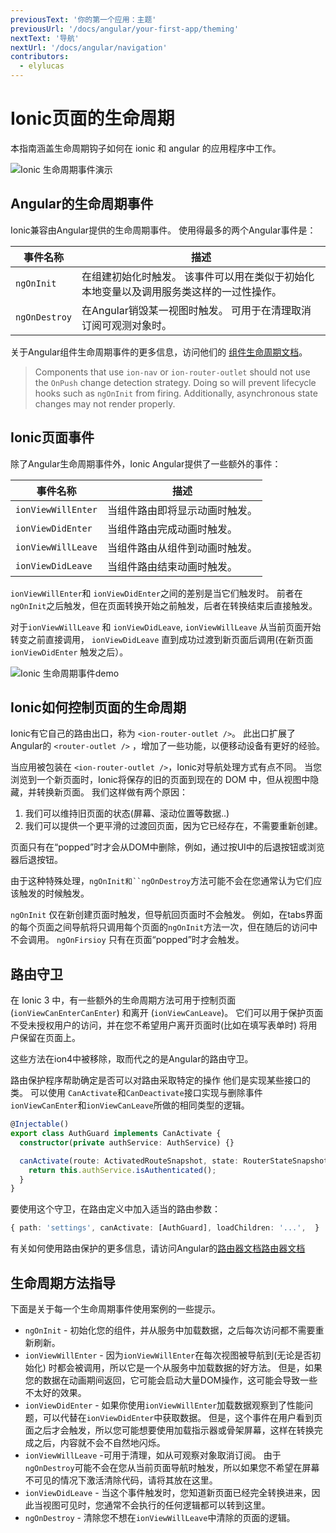```yaml
---
previousText: '你的第一个应用：主题'
previousUrl: '/docs/angular/your-first-app/theming'
nextText: '导航'
nextUrl: '/docs/angular/navigation'
contributors:
  - elylucas
---
```


# Ionic页面的生命周期

本指南涵盖生命周期钩子如何在 ionic 和 angular 的应用程序中工作。

![Ionic 生命周期事件演示](/docs/assets/img/guides/lifecycle/ioniclifecycle.png)

## Angular的生命周期事件

Ionic兼容由Angular提供的生命周期事件。 使用得最多的两个Angular事件是：

| 事件名称          | 描述                                           |
| ------------- | -------------------------------------------- |
| `ngOnInit`    | 在组建初始化时触发。 该事件可以用在类似于初始化本地变量以及调用服务类这样的一过性操作。 |
| `ngOnDestroy` | 在Angular销毁某一视图时触发。 可用于在清理取消订阅可观测对象时。         |


关于Angular组件生命周期事件的更多信息，访问他们的 [组件生命周期文档](https://angular.io/guide/lifecycle-hooks)。

> Components that use `ion-nav` or `ion-router-outlet` should not use the `OnPush` change detection strategy. Doing so will prevent lifecycle hooks such as `ngOnInit` from firing. Additionally, asynchronous state changes may not render properly.

## Ionic页面事件

除了Angular生命周期事件外，Ionic Angular提供了一些额外的事件：

| 事件名称               | 描述              |
| ------------------ | --------------- |
| `ionViewWillEnter` | 当组件路由即将显示动画时触发。 |
| `ionViewDidEnter`  | 当组件路由完成动画时触发。   |
| `ionViewWillLeave` | 当组件路由从组件到动画时触发。 |
| `ionViewDidLeave`  | 当组件路由结束动画时触发。   |


`ionViewWillEnter`和 `ionViewDidEnter`之间的差别是当它们触发时。 前者在`ngOnInit`之后触发，但在页面转换开始之前触发，后者在转换结束后直接触发。

对于`ionViewWillLeave` 和 `ionViewDidLeave`, `ionViewWillLeave` 从当前页面开始转变之前直接调用， `ionViewDidLeave` 直到成功过渡到新页面后调用(在新页面 `ionViewDidEnter` 触发之后）。

![Ionic 生命周期事件demo](/docs/assets/img/guides/lifecycle/ioniclifecycle.gif)

## Ionic如何控制页面的生命周期

Ionic有它自己的路由出口，称为 `<ion-router-outlet />`。 此出口扩展了Angular的 `<router-outlet />` ，增加了一些功能，以便移动设备有更好的经验。

当应用被包装在 `<ion-router-outlet />`，Ionic对导航处理方式有点不同。 当您浏览到一个新页面时，Ionic将保存的旧的页面到现在的 DOM 中，但从视图中隐藏，并转换新页面。 我们这样做有两个原因：

1) 我们可以维持旧页面的状态(屏幕、滚动位置等数据..)  
2) 我们可以提供一个更平滑的过渡回页面，因为它已经存在，不需要重新创建。

页面只有在“popped”时才会从DOM中删除，例如，通过按UI中的后退按钮或浏览器后退按钮。

由于这种特殊处理，`ngOnInit和``ngOnDestroy`方法可能不会在您通常认为它们应该触发的时候触发。

`ngOnInit` 仅在新创建页面时触发，但导航回页面时不会触发。 例如，在tabs界面的每个页面之间导航将只调用每个页面的`ngOnInit`方法一次，但在随后的访问中不会调用。 `ngOnFirsioy` 只有在页面“popped”时才会触发。

## 路由守卫

在 Ionic 3 中，有一些额外的生命周期方法可用于控制页面 (`ionViewCanEnterCanEnter`) 和离开 (`ionViewCanLeave`)。 它们可以用于保护页面不受未授权用户的访问，并在您不希望用户离开页面时(比如在填写表单时) 将用户保留在页面上。

这些方法在ion4中被移除，取而代之的是Angular的路由守卫。

路由保护程序帮助确定是否可以对路由采取特定的操作 他们是实现某些接口的类。 可以使用 `CanActivate`和`CanDeactivate`接口实现与删除事件`ionViewCanEnter`和`ionViewCanLeave`所做的相同类型的逻辑。

```typescript
@Injectable()
export class AuthGuard implements CanActivate {
  constructor(private authService: AuthService) {}

  canActivate(route: ActivatedRouteSnapshot, state: RouterStateSnapshot) {
    return this.authService.isAuthenticated();
  }
}
```

要使用这个守卫，在路由定义中加入适当的路由参数：

```typescript
{ path: 'settings', canActivate: [AuthGuard], loadChildren: '...',  }
```

有关如何使用路由保护的更多信息，请访问Angular的[路由器文档路由器文档](https://angular.io/guide/router)

## 生命周期方法指导

下面是关于每一个生命周期事件使用案例的一些提示。

- `ngOnInit` - 初始化您的组件，并从服务中加载数据，之后每次访问都不需要重新刷新。
- `ionViewWillEnter` - 因为`ionViewWillEnter`在每次视图被导航到(无论是否初始化) 时都会被调用，所以它是一个从服务中加载数据的好方法。 但是，如果您的数据在动画期间返回，它可能会启动大量DOM操作，这可能会导致一些不太好的效果。
- `ionViewDidEnter` - 如果你使用`ionViewWillEnter`加载数据观察到了性能问题，可以代替在`ionViewDidEnter`中获取数据。 但是，这个事件在用户看到页面之后才会触发，所以您可能想要使用加载指示器或骨架屏幕，这样在转换完成之后，内容就不会不自然地闪烁。
- `ionViewWillLeave` -可用于清理，如从可观察对象取消订阅。 由于`ngOnDestroy`可能不会在您从当前页面导航时触发，所以如果您不希望在屏幕不可见的情况下激活清除代码，请将其放在这里。
- `ionViewDidLeave` - 当这个事件触发时，您知道新页面已经完全转换进来，因此当视图可见时，您通常不会执行的任何逻辑都可以转到这里。
- `ngOnDestroy` - 清除您不想在`ionViewWillLeave`中清除的页面的逻辑。